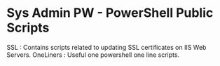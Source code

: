 # Sys Admin PW - PowerShell Public Scripts



SSL : Contains scripts related to updating SSL certificates on IIS Web Servers.
OneLiners : Useful one powershell one line scripts.
